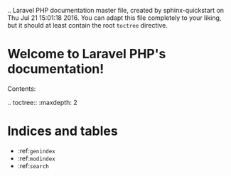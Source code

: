 .. Laravel PHP documentation master file, created by
   sphinx-quickstart on Thu Jul 21 15:01:18 2016.
   You can adapt this file completely to your liking, but it should at least
   contain the root `toctree` directive.

Welcome to Laravel PHP's documentation!
=======================================

Contents:

.. toctree::
   :maxdepth: 2



Indices and tables
==================

* :ref:`genindex`
* :ref:`modindex`
* :ref:`search`

